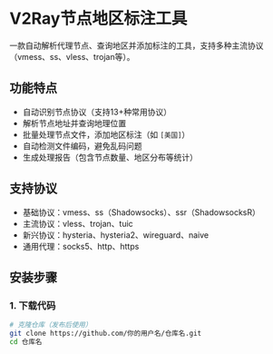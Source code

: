 # V2Ray节点地区标注工具

一款自动解析代理节点、查询地区并添加标注的工具，支持多种主流协议（vmess、ss、vless、trojan等）。

## 功能特点
- 自动识别节点协议（支持13+种常用协议）
- 解析节点地址并查询地理位置
- 批量处理节点文件，添加地区标注（如 `[美国]`）
- 自动检测文件编码，避免乱码问题
- 生成处理报告（包含节点数量、地区分布等统计）

## 支持协议
- 基础协议：vmess、ss（Shadowsocks）、ssr（ShadowsocksR）
- 主流协议：vless、trojan、tuic
- 新兴协议：hysteria、hysteria2、wireguard、naive
- 通用代理：socks5、http、https

## 安装步骤

### 1. 下载代码
```bash
# 克隆仓库（发布后使用）
git clone https://github.com/你的用户名/仓库名.git
cd 仓库名

